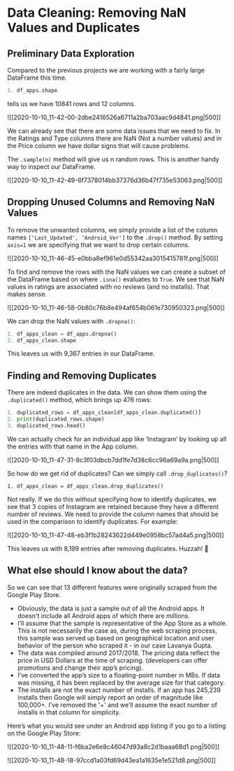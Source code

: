 # Data Cleaning: Removing NaN Values and Duplicates

## Preliminary Data Exploration

Compared to the previous projects we are working with a fairly large DataFrame this time.

```python
1. df_apps.shape
```

tells us we have 10841 rows and 12 columns.

![[2020-10-10_11-42-00-2dbe2416526a6711a2ba703aac9d4841.png|500]]

We can already see that there are some data issues that we need to fix. In the Ratings and Type columns there are NaN (Not a number values) and in the Price column we have dollar signs that will cause problems.

The `.sample(n)` method will give us n random rows. This is another handy way to inspect our DataFrame.

![[2020-10-10_11-42-49-6f7378014bb37376d36b47f735e53063.png|500]]

## Dropping Unused Columns and Removing NaN Values

To remove the unwanted columns, we simply provide a list of the column names `['Last_Updated', ‘Android_Ver']` to the `.drop()` method. By setting `axis=1` we are specifying that we want to drop certain columns.

![[2020-10-10_11-46-45-e0bba8ef961e0d55342aa3015415781f.png|500]]

To find and remove the rows with the NaN values we can create a subset of the DataFrame based on where `.isna()` evaluates to `True`. We see that NaN values in ratings are associated with no reviews (and no installs). That makes sense.

![[2020-10-10_11-46-58-0b80c76b8e494af654b061e730950323.png|500]]

We can drop the NaN values with `.dropna()`:

```python
1. df_apps_clean = df_apps.dropna()
2. df_apps_clean.shape
```

This leaves us with 9,367 entries in our DataFrame.

## Finding and Removing Duplicates

There are indeed duplicates in the data. We can show them using the `.duplicated()` method, which brings up 476 rows:

```python
1. duplicated_rows = df_apps_clean[df_apps_clean.duplicated()]
2. print(duplicated_rows.shape)
3. duplicated_rows.head()
```

We can actually check for an individual app like ‘Instagram’ by looking up all the entries with that name in the App column.

![[2020-10-10_11-47-31-8c3f03dbcb7dd1fe7d38c6cc96a69a9a.png|500]]

So how do we get rid of duplicates? Can we simply call `.drop_duplicates()`?

`1. df_apps_clean = df_apps_clean.drop_duplicates()`

Not really. If we do this without specifying how to identify duplicates, we see that 3 copies of Instagram are retained because they have a different number of reviews. We need to provide the column names that should be used in the comparison to identify duplicates. For example:

![[2020-10-10_11-47-48-eb3f1b28243622d449e0958bc57ad4a5.png|500]]

This leaves us with 8,199 entries after removing duplicates. Huzzah! 💪

## What else should I know about the data?

So we can see that 13 different features were originally scraped from the Google Play Store.

- Obviously, the data is just a sample out of all the Android apps. It doesn't include all Android apps of which there are millions.
- I’ll assume that the sample is representative of the App Store as a whole. This is not necessarily the case as, during the web scraping process, this sample was served up based on geographical location and user behavior of the person who scraped it - in our case Lavanya Gupta.
- The data was compiled around 2017/2018. The pricing data reflect the price in USD Dollars at the time of scraping. (developers can offer promotions and change their app’s pricing).
- I’ve converted the app’s size to a floating-point number in MBs. If data was missing, it has been replaced by the average size for that category.
- The installs are not the exact number of installs. If an app has 245,239 installs then Google will simply report an order of magnitude like 100,000+. I’ve removed the '+' and we’ll assume the exact number of installs in that column for simplicity.

Here’s what you would see under an Android app listing if you go to a listing on the Google Play Store:

![[2020-10-10_11-48-11-f6ba2e6e8c46047d93a8c2d1baaa68d1.png|500]]

![[2020-10-10_11-48-18-97ccd1a03fd69d43ea1a1635e1e521d8.png|500]]